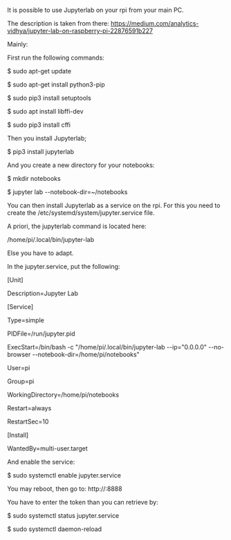 It is possible to use Jupyterlab on your rpi from your main PC.

The description is taken from there: https://medium.com/analytics-vidhya/jupyter-lab-on-raspberry-pi-22876591b227

Mainly:

First run the following commands:

$ sudo apt-get update

$ sudo apt-get install python3-pip

$ sudo pip3 install setuptools

$ sudo apt install libffi-dev

$ sudo pip3 install cffi

Then you install Jupyterlab;

$ pip3 install jupyterlab

And you create a new directory for your notebooks:

$ mkdir notebooks

$ jupyter lab --notebook-dir=~/notebooks


You can then install Jupyterlab as a service on the rpi. For this you need to create the
/etc/systemd/system/jupyter.service file.

A priori, the jupyterlab command is located here:

/home/pi/.local/bin/jupyter-lab

Else you have to adapt.

In the jupyter.service, put the following:

[Unit]

Description=Jupyter Lab

[Service]

Type=simple

PIDFile=/run/jupyter.pid

ExecStart=/bin/bash -c "/home/pi/.local/bin/jupyter-lab --ip="0.0.0.0" --no-browser --notebook-dir=/home/pi/notebooks"

User=pi

Group=pi

WorkingDirectory=/home/pi/notebooks

Restart=always

RestartSec=10

[Install]

WantedBy=multi-user.target

And enable the service:

$ sudo systemctl enable jupyter.service

You may reboot, then go to: http://<rpi ip address>:8888
  
 You have to enter the token than you can retrieve by:
  
 $ sudo systemctl status jupyter.service
  
 
  
  
  
  
  

$ sudo systemctl daemon-reload

